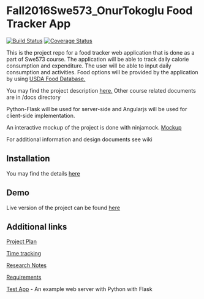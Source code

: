 # Fall2016Swe573_OnurTokoglu Food Tracker App

[![Build Status](https://travis-ci.org/tokonu/Fall2016Swe573_OnurTokoglu.svg?branch=master)](https://travis-ci.org/tokonu/Fall2016Swe573_OnurTokoglu)
[![Coverage Status](https://coveralls.io/repos/github/tokonu/Fall2016Swe573_OnurTokoglu/badge.svg)](https://coveralls.io/github/tokonu/Fall2016Swe573_OnurTokoglu)

This is the project repo for a food tracker web application that is done as a part of Swe573 course.
The application will be able to track daily calorie consumption and expenditure. The user will be able to
input daily consumption and activities. Food options will be provided by the application by using [USDA Food Database.](https://ndb.nal.usda.gov/ndb/doc)

You may find the project description [here.](docs/SWE573_projectdescription.pdf) Other course related documents are in /docs directory

Python-Flask will be used for server-side and Angularjs will be used for client-side implementation. 

An interactive mockup of the project is done with ninjamock. [Mockup](https://ninjamock.com/s/2CQRF)

For additional information and design documents see wiki

## Installation

You may find the details [here](https://github.com/tokonu/Fall2016Swe573_OnurTokoglu/wiki/Installation)

## Demo

Live version of the project can be found [here](http://ec2-54-174-216-122.compute-1.amazonaws.com)

## Additional links

[Project Plan](https://github.com/tokonu/Fall2016Swe573_OnurTokoglu/wiki/Project-Plan)

[Time tracking](https://onur.myjetbrains.com/youtrack/reports/time/116-1)

[Research Notes](research/research.md)

[Requirements](research/requirements.md)

[Test App](research/TestApp) - An example web server with Python with Flask
